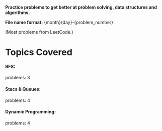 <b>Practice problems to get better at problem solving, data structures and algorithms.</b>

<b>File name format:</b>
{month}{day}-{problem_number}

(Most problems from LeetCode.)


<h1>Topics Covered</h1>

<h4>BFS:</h4>
<p>problems: 3</p>

<h4>Stacs & Queues:</h4>
<p>problems: 4</p>

<h4>Dynamic Programming:</h4>
<p>problems: 4</p>

